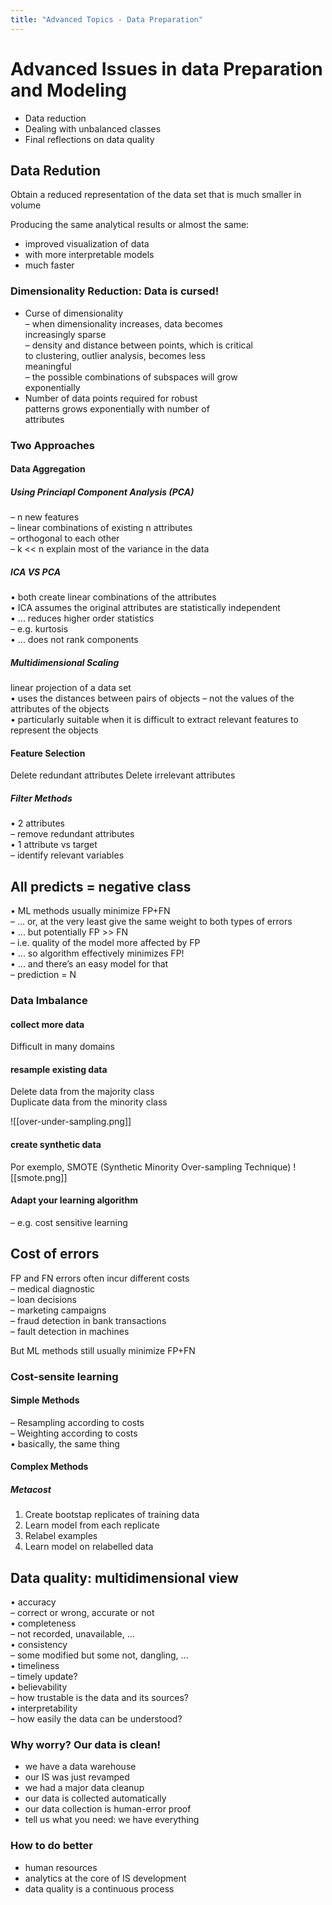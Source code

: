 ```yaml
---
title: "Advanced Topics - Data Preparation"
---
```


# Advanced Issues in data  Preparation and Modeling
- Data reduction  
- Dealing with unbalanced classes  
- Final reflections on data quality

## Data Redution
Obtain a reduced representation of the data set that is much smaller in volume  

Producing the same analytical results  or almost the same: 
- improved visualization of data  
- with more interpretable models  
- much faster

### Dimensionality Reduction:  Data is cursed!
- Curse of dimensionality  
	– when dimensionality increases, data becomes  
	increasingly sparse  
	– density and distance between points, which is critical  
	to clustering, outlier analysis, becomes less  
	meaningful  
	– the possible combinations of subspaces will grow  
	exponentially  
- Number of data points required for robust  
patterns grows exponentially with number of  
attributes

### Two Approaches
#### Data Aggregation
##### Using Princiapl Component Analysis (PCA)
– n new features  
– linear combinations of existing n attributes  
– orthogonal to each other  
– k << n explain most of the variance in the data

##### ICA VS PCA
• both create linear combinations of the  attributes  
• ICA assumes the original attributes are statistically independent  
• ... reduces higher order statistics  
	– e.g. kurtosis  
• ... does not rank components

##### Multidimensional Scaling
linear projection of a data set  
• uses the distances between pairs of objects – not the values of the attributes of the objects  
• particularly suitable when it is difficult to extract relevant features to represent the objects

#### Feature Selection
Delete redundant attributes
Delete irrelevant attributes

##### Filter Methods
• 2 attributes  
	– remove redundant attributes  
• 1 attribute vs target  
	– identify relevant variables


## All predicts = negative class
• ML methods usually minimize FP+FN  
	– ... or, at the very least give the same weight to both types of errors  
• ... but potentially FP >> FN  
	– i.e. quality of the model more affected by FP  
• ... so algorithm effectively minimizes FP!  
• ... and there’s an easy model for that  
	– prediction = N

### Data Imbalance
#### collect more data  
Difficult in many domains  

#### resample existing data  
Delete data from the majority class  
Duplicate data from the minority class  

![[over-under-sampling.png]]

#### create synthetic data  
Por exemplo, SMOTE  (Synthetic Minority Over-sampling Technique)
![[smote.png]]

#### Adapt your learning algorithm  
– e.g. cost sensitive learning

## Cost of errors
FP and FN errors often incur different costs  
– medical diagnostic  
– loan decisions  
– marketing campaigns  
– fraud detection in bank transactions  
– fault detection in machines  

But ML methods still usually minimize FP+FN

### Cost-sensite learning
#### Simple Methods  
– Resampling according to costs  
– Weighting according to costs  
	• basically, the same thing  

#### Complex Methods  
##### Metacost
1. Create bootstap replicates of training data  
2. Learn model from each replicate  
3. Relabel examples
4. Learn model on relabelled data

## Data quality: multidimensional view
• accuracy  
	– correct or wrong, accurate or not  
• completeness  
	– not recorded, unavailable, ...  
• consistency  
	– some modified but some not, dangling, ...  
• timeliness  
	– timely update?  
• believability  
	– how trustable is the data and its sources?  
• interpretability  
	– how easily the data can be understood?

### Why worry? Our data is clean!
- we have a data warehouse
- our IS was just revamped
- we had a major data cleanup
- our data is collected automatically
- our data collection is human-error proof
- tell us what you need: we have everything

### How to do better
- human resources
- analytics at the core of IS development
- data quality is a continuous process